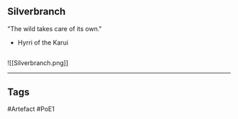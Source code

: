 ## Silverbranch
"The wild takes care of its own."
- Hyrri of the Karui
##
![[Silverbranch.png]]

---
## Tags
#Artefact
#PoE1